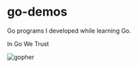 # go-demos

Go programs I developed while learning Go.

In Go We Trust

![gopher](https://user-images.githubusercontent.com/90466553/219968419-3c3762fe-daa0-489d-9a54-bfeda2cfd12e.png)
